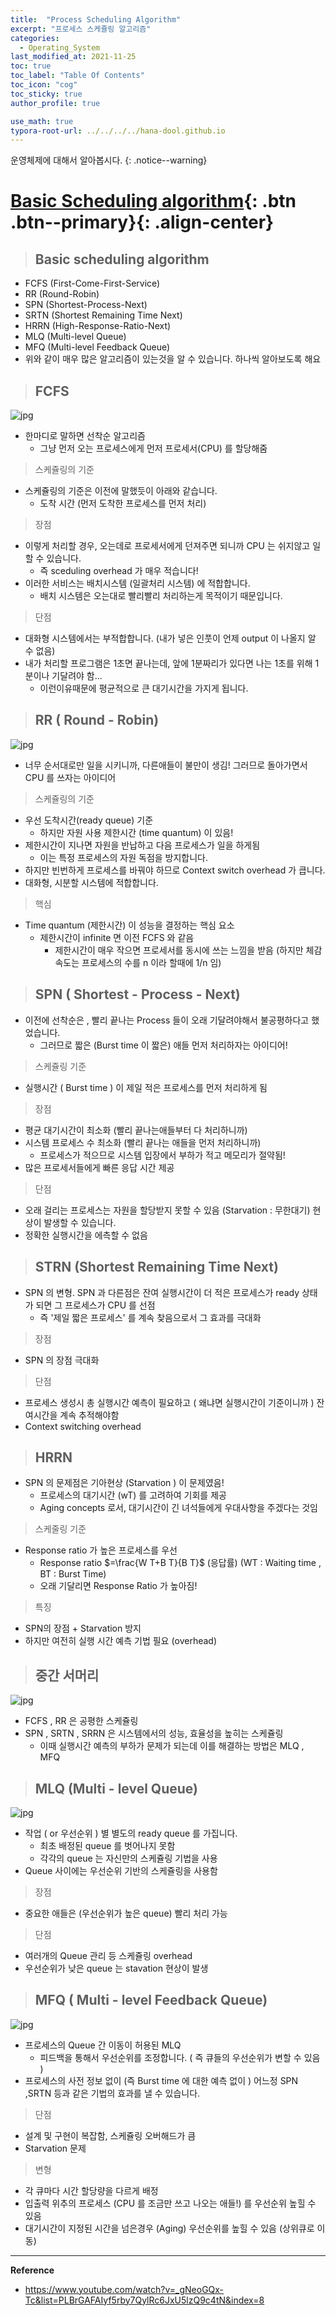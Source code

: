 ```yaml
---
title:  "Process Scheduling Algorithm"
excerpt: "프로세스 스케쥴링 알고리즘"
categories:
  - Operating_System
last_modified_at: 2021-11-25
toc: true
toc_label: "Table Of Contents"
toc_icon: "cog"
toc_sticky: true
author_profile: true

use_math: true
typora-root-url: ../../../../hana-dool.github.io
---
```


 운영체제에 대해서 알아봅시다.
{: .notice--warning}

# [Basic Scheduling algorithm](#link){: .btn .btn--primary}{: .align-center}

> ## Basic scheduling algorithm

- FCFS (First-Come-First-Service)
- RR (Round-Robin)
- SPN (Shortest-Process-Next)
- SRTN (Shortest Remaining Time Next)
- HRRN (High-Response-Ratio-Next)
- MLQ (Multi-level Queue)
- MFQ (Multi-level Feedback Queue)
- 위와 같이 매우 많은 알고리즘이 있는것을 알 수 있습니다. 하나씩 알아보도록 해요

> ## FCFS

![jpg](/assets/images/Program/23_1.jpg)

- 한마디로 말하면 선착순 알고리즘
  - 그냥 먼저 오는 프로세스에게 먼저 프로세서(CPU) 를 할당해줌

> 스케쥴링의 기준

- 스케쥴링의 기준은 이전에 말했듯이 아래와 같습니다.
  - 도착 시간 (먼저 도착한 프로세스를 먼저 처리)

> 장점

- 이렇게 처리할 경우, 오는데로 프로세서에게 던져주면 되니까 CPU 는 쉬지않고 일할 수 있습니다. 
  - 즉 sceduling overhead 가 매우 적습니다! 
- 이러한 서비스는 배치시스템 (일괄처리 시스템) 에 적합합니다.
  - 배치 시스템은 오는대로 빨리빨리 처리하는게 목적이기 때문입니다.

> 단점

- 대화형 시스템에서는 부적합합니다. (내가 넣은 인풋이 언제 output 이 나올지 알 수 없음)
- 내가 처리할 프로그램은 1초면 끝나는데, 앞에 1분짜리가 있다면 나는 1초를 위해 1분이나 기달려야 함...
  - 이런이유때문에 평균적으로 큰 대기시간을 가지게 됩니다.

> ## RR ( Round - Robin)

![jpg](/assets/images/Program/23_2.jpg)

- 너무 순서대로만 일을 시키니까, 다른애들이 불만이 생김! 그러므로 돌아가면서 CPU 를 쓰자는 아이디어 

> 스케쥴링의 기준

- 우선 도착시간(ready queue) 기준
  - 하지만 자원 사용 제한시간 (time quantum) 이 있음! 
- 제한시간이 지나면 자원을 반납하고 다음 프로세스가 일을 하게됨
  - 이는 특정 프로세스의 자원 독점을 방지합니다.
- 하지만 빈번하게 프로세스를 바꿔야 하므로 Context switch overhead 가 큽니다. 
- 대화형, 시분할 시스템에 적합합니다.

> 핵심

- Time quantum (제한시간) 이 성능을 결정하는 핵심 요소 
  - 제한시간이 infinite 면 이전 FCFS 와 같음
    - 제한시간이 매우 작으면 프로세서를 동시에 쓰는 느낌을 받음 (하지만 체감속도는 프로세스의 수를 n 이라 할때에 1/n 임)

> ## SPN ( Shortest - Process - Next)

- 이전에 선착순은 , 빨리 끝나는 Process 들이 오래 기달려야해서 불공평하다고 했었습니다.
  - 그러므로 짧은 (Burst time 이 짧은) 애들 먼저 처리하자는 아이디어!

> 스케쥴링 기준

- 실행시간 ( Burst time ) 이 제일 적은 프로세스를 먼저 처리하게 됨

> 장점

- 평균 대기시간이 최소화 (빨리 끝나는애들부터 다 처리하니까)
- 시스템 프로세스 수 최소화 (빨리 끝나는 애들을 먼저 처리하니까)
  - 프로세스가 적으므로 시스템 입장에서 부하가 적고 메모리가 절약됨!
- 많은 프로세서들에게 빠른 응답 시간 제공

> 단점

- 오래 걸리는 프로세스는 자원을 할당받지 못할 수 있음 (Starvation : 무한대기) 현상이 발생할 수 있습니다.
- 정확한 실행시간을 에측할 수 없음 

> ## STRN (Shortest Remaining Time Next)

- SPN 의 변형. SPN 과 다른점은 잔여 실행시간이 더 적은 프로세스가 ready 상태가 되면 그 프로세스가 CPU 를 선점
  - 즉 '제일 짧은 프로세스' 를 계속 찾음으로서 그 효과를 극대화

> 장점

- SPN 의 장점 극대화

> 단점

- 프로세스 생성시 총 실행시간 예측이 필요하고 ( 왜냐면 실행시간이 기준이니까 ) 잔여시간을 계속 추적해야함
- Context switching overhead

> ## HRRN

- SPN 의 문제점은 기아현상 (Starvation ) 이 문제였음! 
  - 프로세스의 대기시간 (wT) 를 고려하여 기회를 제공
  - Aging concepts 로서, 대기시간이 긴 녀석들에게 우대사항을 주겠다는 것임

> 스케줄링 기준

- Response ratio 가 높은 프로세스를 우선
  - Response ratio $=\frac{W T+B T}{B T}$ (응답률)  (WT : Waiting time , BT : Burst Time)
  - 오래 기달리면 Response Ratio 가 높아짐! 

> 특징

- SPN의 장점 + Starvation 방지 
- 하지만 여전히 실행 시간 예측 기법 필요 (overhead)

> ## 중간 서머리

![jpg](/assets/images/Program/23_3.jpg)

- FCFS , RR 은 공평한 스케쥴링
- SPN , SRTN , SRRN 은 시스템에서의 성능, 효율성을 높히는 스케쥴링
  - 이때 실행시간 예측의 부하가 문제가 되는데 이를 해결하는 방법은 MLQ , MFQ

> ## MLQ (Multi - level Queue)

![jpg](/assets/images/Program/23_4.jpg)

- 작업 ( or 우선순위 ) 별 별도의 ready queue 를 가집니다.
  - 최초 배정된 queue 를 벗어나지 못함 
  - 각각의 queue 는 자신만의 스케쥴링 기법을 사용
- Queue 사이에는 우선순위 기반의 스케쥴링을 사용함

> 장점

- 중요한 애들은 (우선순위가 높은 queue) 빨리 처리 가능

> 단점

- 여러개의 Queue 관리 등 스케쥴링 overhead
- 우선순위가 낮은 queue 는 stavation 현상이 발생

> ## MFQ ( Multi - level Feedback Queue)

![jpg](/assets/images/Program/23_5.jpg)

- 프로세스의 Queue 간 이동이 허용된 MLQ
  - 피드백을 통해서 우선순위를 조정합니다. ( 즉 큐들의 우선순위가 변할 수 있음 )
- 프로세스의 사전 정보 없이 (즉 Burst time 에 대한 예측 없이 ) 어느정 SPN ,SRTN 등과 같은 기법의 효과를 낼 수 있습니다.

> 단점

- 설계 및 구현이 복잡함, 스케쥴링 오버해드가 큼
- Starvation 문제 

> 변형

- 각 큐마다 시간 할당량을 다르게 배정
- 입출력 위추의 프로세스 (CPU 를 조금만 쓰고 나오는 애들!) 를 우선순위 높힐 수 있음
- 대기시간이 지정된 시간을 넘은경우 (Aging) 우선순위를 높힐 수 있음 (상위큐로 이동)

---

**Reference**

- <https://www.youtube.com/watch?v=_gNeoGQx-Tc&list=PLBrGAFAIyf5rby7QylRc6JxU5lzQ9c4tN&index=8>



